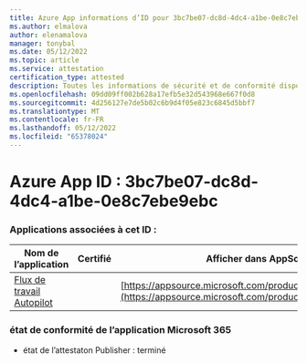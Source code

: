 ```yaml
---
title: Azure App informations d’ID pour 3bc7be07-dc8d-4dc4-a1be-0e8c7ebe9ebc
ms.author: elmalova
author: elenamalova
manager: tonybal
ms.date: 05/12/2022
ms.topic: article
ms.service: attestation
certification_type: attested
description: Toutes les informations de sécurité et de conformité disponibles pour 3bc7be07-dc8d-4dc4-a1be-0e8c7ebe9ebc.
ms.openlocfilehash: 09dd09ff002b628a17efb5e32d543968e667f0d8
ms.sourcegitcommit: 4d256127e7de5b02c6b9d4f05e823c6845d5bbf7
ms.translationtype: MT
ms.contentlocale: fr-FR
ms.lasthandoff: 05/12/2022
ms.locfileid: "65378024"
---
```

# <a name="azure-app-id-3bc7be07-dc8d-4dc4-a1be-0e8c7ebe9ebc"></a>Azure App ID : 3bc7be07-dc8d-4dc4-a1be-0e8c7ebe9ebc


### <a name="apps-associated-with-this-id"></a>Applications associées à cet ID :
| **Nom de l’application** | **Certifié** | **Afficher dans AppSource** |
|--------------|---------------|-----------------------|
| [Flux de travail Autopilot](../forward/WA200003745.md) |  | [https://appsource.microsoft.com/product/office/WA200003745](https://appsource.microsoft.com/product/office/WA200003745) |

### <a name="microsoft-365-app-compliance-status"></a>état de conformité de l’application Microsoft 365
- état de l’attestaton Publisher : terminé
